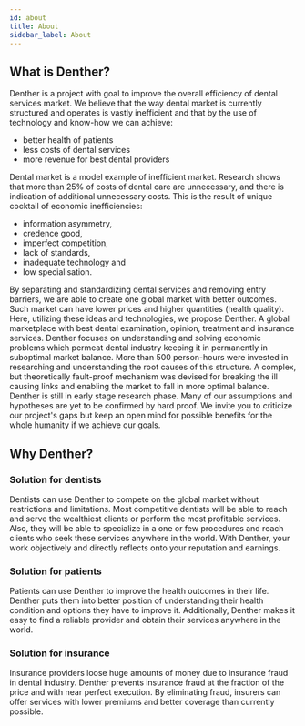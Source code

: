 ```yaml
---
id: about
title: About
sidebar_label: About
---
```


## What is Denther?
Denther is a project with goal to improve the overall efficiency of dental services market. We believe that the way dental market is currently structured and operates is vastly inefficient and that by the use of technology and know-how we can achieve:
- better health of patients
- less costs of dental services
- more revenue for best dental providers

Dental market is a model example of inefficient market. Research shows that more than 25% of costs of dental care are unnecessary, and there is indication of additional unnecessary costs. This is the result of unique cocktail of economic inefficiencies: 
- information asymmetry, 
- credence good, 
- imperfect competition, 
- lack of standards, 
- inadequate technology and 
- low specialisation. 

By separating and standardizing dental services and removing entry barriers, we are able to create one global market with better outcomes. Such market can have lower prices and higher quantities (health quality). Here, utilizing these ideas and technologies, we propose Denther. A global marketplace with best dental examination, opinion, treatment and insurance services.
Denther focuses on understanding and solving economic problems which permeat dental industry keeping it in permanently in suboptimal market balance. More than 500 person-hours were invested in researching and understanding the root causes of this structure. A complex, but theoretically fault-proof mechanism was devised for breaking the ill causing links and enabling the market to fall in more optimal balance.
Denther is still in early stage research phase. Many of our assumptions and hypotheses are yet to be confirmed by hard proof. We invite you to criticize our project's gaps but keep an open mind for possible benefits for the whole humanity if we achieve our goals.

## Why Denther?
### Solution for dentists
Dentists can use Denther to compete on the global market without restrictions and limitations. Most competitive dentists will be able to reach and serve the wealthiest clients or perform the most profitable services. Also, they will be able to specialize in a one or few procedures and reach clients who seek these services anywhere in the world. With Denther, your work objectively and directly reflects onto your reputation and earnings.
### Solution for patients
Patients can use Denther to improve the health outcomes in their life. Denther puts them into better position of understanding their health condition and options they have to improve it. Additionally, Denther makes it easy to find a reliable provider and obtain their services anywhere in the world.
### Solution for insurance
Insurance providers loose huge amounts of money due to insurance fraud in dental industry. Denther prevents insurance fraud at the fraction of the price and with near perfect execution. By eliminating fraud, insurers can offer services with lower premiums and better coverage than currently possible.
